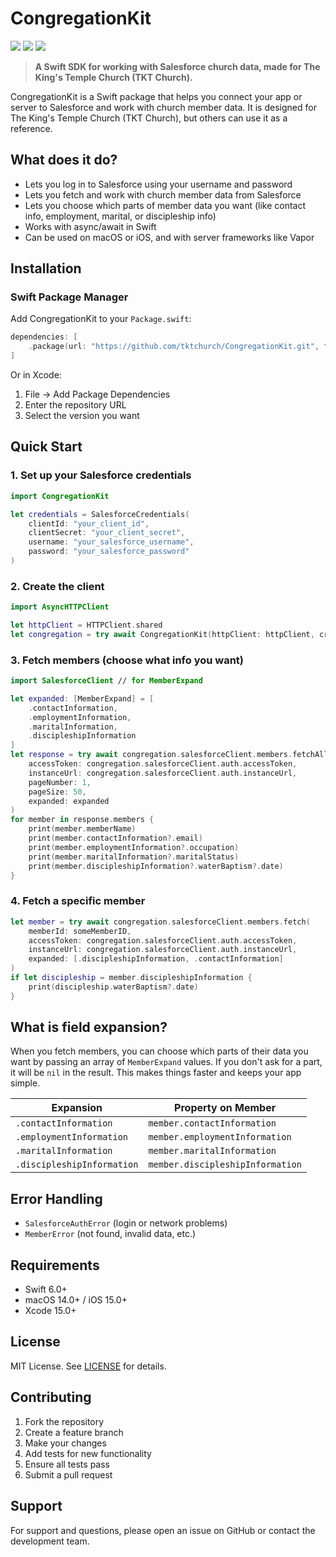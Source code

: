 # CongregationKit
[![](https://github.com/tktchurch/CongregationKit/actions/workflows/main.yml/badge.svg)](https://github.com/tktchurch/CongregationKit/actions/workflows/main.yml)
[![](https://img.shields.io/endpoint?url=https%3A%2F%2Fswiftpackageindex.com%2Fapi%2Fpackages%2Ftktchurch%2FCongregationKit%2Fbadge%3Ftype%3Dplatforms)](https://swiftpackageindex.com/tktchurch/CongregationKit)
[![](https://img.shields.io/endpoint?url=https%3A%2F%2Fswiftpackageindex.com%2Fapi%2Fpackages%2Ftktchurch%2FCongregationKit%2Fbadge%3Ftype%3Dswift-versions)](https://swiftpackageindex.com/tktchurch/CongregationKit)

> **A Swift SDK for working with Salesforce church data, made for The King's Temple Church (TKT Church).**

CongregationKit is a Swift package that helps you connect your app or server to Salesforce and work with church member data. It is designed for The King's Temple Church (TKT Church), but others can use it as a reference.

## What does it do?

- Lets you log in to Salesforce using your username and password
- Lets you fetch and work with church member data from Salesforce
- Lets you choose which parts of member data you want (like contact info, employment, marital, or discipleship info)
- Works with async/await in Swift
- Can be used on macOS or iOS, and with server frameworks like Vapor

## Installation

### Swift Package Manager

Add CongregationKit to your `Package.swift`:

```swift
dependencies: [
    .package(url: "https://github.com/tktchurch/CongregationKit.git", from: "1.0.0")
]
```

Or in Xcode:
1. File → Add Package Dependencies
2. Enter the repository URL
3. Select the version you want

## Quick Start

### 1. Set up your Salesforce credentials

```swift
import CongregationKit

let credentials = SalesforceCredentials(
    clientId: "your_client_id",
    clientSecret: "your_client_secret",
    username: "your_salesforce_username",
    password: "your_salesforce_password"
)
```

### 2. Create the client

```swift
import AsyncHTTPClient

let httpClient = HTTPClient.shared
let congregation = try await CongregationKit(httpClient: httpClient, credentials: credentials)
```

### 3. Fetch members (choose what info you want)

```swift
import SalesforceClient // for MemberExpand

let expanded: [MemberExpand] = [
    .contactInformation,
    .employmentInformation,
    .maritalInformation,
    .discipleshipInformation
]
let response = try await congregation.salesforceClient.members.fetchAll(
    accessToken: congregation.salesforceClient.auth.accessToken,
    instanceUrl: congregation.salesforceClient.auth.instanceUrl,
    pageNumber: 1,
    pageSize: 50,
    expanded: expanded
)
for member in response.members {
    print(member.memberName)
    print(member.contactInformation?.email)
    print(member.employmentInformation?.occupation)
    print(member.maritalInformation?.maritalStatus)
    print(member.discipleshipInformation?.waterBaptism?.date)
}
```

### 4. Fetch a specific member

```swift
let member = try await congregation.salesforceClient.members.fetch(
    memberId: someMemberID,
    accessToken: congregation.salesforceClient.auth.accessToken,
    instanceUrl: congregation.salesforceClient.auth.instanceUrl,
    expanded: [.discipleshipInformation, .contactInformation]
)
if let discipleship = member.discipleshipInformation {
    print(discipleship.waterBaptism?.date)
}
```

## What is field expansion?

When you fetch members, you can choose which parts of their data you want by passing an array of `MemberExpand` values. If you don't ask for a part, it will be `nil` in the result. This makes things faster and keeps your app simple.

| Expansion                | Property on Member           |
|--------------------------|-----------------------------|
| `.contactInformation`    | `member.contactInformation` |
| `.employmentInformation` | `member.employmentInformation` |
| `.maritalInformation`    | `member.maritalInformation` |
| `.discipleshipInformation` | `member.discipleshipInformation` |

## Error Handling

- `SalesforceAuthError` (login or network problems)
- `MemberError` (not found, invalid data, etc.)

## Requirements

- Swift 6.0+
- macOS 14.0+ / iOS 15.0+
- Xcode 15.0+

## License

MIT License. See [LICENSE](LICENSE) for details.

## Contributing

1. Fork the repository
2. Create a feature branch
3. Make your changes
4. Add tests for new functionality
5. Ensure all tests pass
6. Submit a pull request

## Support

For support and questions, please open an issue on GitHub or contact the development team. 